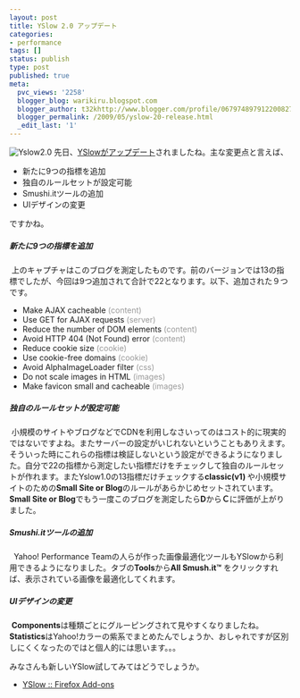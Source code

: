 ```yaml
---
layout: post
title: YSlow 2.0 アップデート
categories:
- performance
tags: []
status: publish
type: post
published: true
meta:
  pvc_views: '2258'
  blogger_blog: warikiru.blogspot.com
  blogger_author: t32khttp://www.blogger.com/profile/06797489791220082722noreply@blogger.com
  blogger_permalink: /2009/05/yslow-20-release.html
  _edit_last: '1'
---
```

<img src="http://lh5.ggpht.com/_1drnogi3vdg/SfwFSF4A4lI/AAAAAAAAAXE/Kw2nQ22a5OY/8.png" alt="Yslow2.0" />
先日、<a href="http://developer.yahoo.net/blog/archives/2009/04/yslow_update.html">YSlowがアップデート</a>されましたね。主な変更点と言えば、
<ul>
	<li>新たに9つの指標を追加</li>
	<li>独自のルールセットが設定可能</li>
	<li>Smushi.itツールの追加</li>
	<li>UIデザインの変更</li>
</ul>
ですかね。
<h5>新たに9つの指標を追加</h5>
<img src="http://lh4.ggpht.com/_1drnogi3vdg/SfwEwosBxtI/AAAAAAAAAWM/M0tm-XhgdzY/%E3%83%94%E3%82%AF%E3%83%81%E3%83%A3-1.png" alt="" />
上のキャプチャはこのブログを測定したものです。前のバージョンでは13の指標でしたが、今回は9つ追加されて合計で22となります。以下、追加された９つです。
<ul>
	<li>Make AJAX cacheable<span style="color: #999999;"> (content)</span></li>
	<li>Use GET for AJAX requests<span style="color: #999999;"> (server)</span></li>
	<li>Reduce the number of DOM elements<span style="color: #999999;"> (content)</span></li>
	<li>Avoid HTTP 404 (Not Found) error <span style="color: #999999;"> (content)</span></li>
	<li>Reduce cookie size<span style="color: #999999;"> (cookie)</span></li>
	<li>Use cookie-free domains<span style="color: #999999;"> (cookie)</span></li>
	<li>Avoid AlphaImageLoader filter<span style="color: #999999;"> (css)</span></li>
	<li>Do not scale images in HTML<span style="color: #999999;"> (images)</span></li>
	<li>Make favicon small and cacheable<span style="color: #999999;"> (images)</span></li>
</ul>
<h5>独自のルールセットが設定可能</h5>
<img src="http://lh4.ggpht.com/_1drnogi3vdg/SfwFRw7wXzI/AAAAAAAAAW0/ibqvyqNsfwo/%E3%83%94%E3%82%AF%E3%83%81%E3%83%A3-6.png" alt="" />
小規模のサイトやブログなどでCDNを利用しなさいってのはコスト的に現実的ではないですよね。またサーバーの設定がいじれないということもありえます。そういった時にこれらの指標は検証しないという設定ができるようになりました。自分で22の指標から測定したい指標だけをチェックして独自のルールセットが作れます。またYslow1.0の13指標だけチェックする<span style="font-weight: bold;">classic(v1) </span>や小規模サイトのための<span style="font-weight: bold;">Small Site or Blog</span>のルールがあらかじめセットされています。<span style="font-weight: bold;">Small Site or Blog</span>でもう一度このブログを測定したら<span style="font-weight: bold;">D</span>から<span style="font-weight: bold;">Ｃ</span>に評価が上がりました。
<img src="http://lh5.ggpht.com/_1drnogi3vdg/SfwFSOToFNI/AAAAAAAAAW8/kwULw6F7fMU/%E3%83%94%E3%82%AF%E3%83%81%E3%83%A3-7.png" alt="" />
<h5>Smushi.itツールの追加</h5>
<img src="http://lh3.ggpht.com/_1drnogi3vdg/SfwEw9HTeXI/AAAAAAAAAWk/dhnYiN0LOw4/%E3%83%94%E3%82%AF%E3%83%81%E3%83%A3-4.png" alt="" />
<img src="http://lh6.ggpht.com/_1drnogi3vdg/SfwEwwaivfI/AAAAAAAAAWs/dDigLDCqliM/%E3%83%94%E3%82%AF%E3%83%81%E3%83%A3-5.png" alt="" />
Yahoo! Performance Teamの人らが作った画像最適化ツールもYSlowから利用できるようになりました。タブの<span style="font-weight: bold;">Tools</span>から<span style="font-weight: bold;">All Smush.it™</span> をクリックすれば、表示されている画像を最適化してくれます。
<h5>UIデザインの変更</h5>
<img src="http://lh6.ggpht.com/_1drnogi3vdg/SfwEwotXkqI/AAAAAAAAAWU/eagkoT4Yguc/%E3%83%94%E3%82%AF%E3%83%81%E3%83%A3-2.png" alt="" />
<span style="font-weight: bold;">Components</span>は種類ごとにグルーピングされて見やすくなりましたね。

<img src="http://lh4.ggpht.com/_1drnogi3vdg/SfwEwvRdgBI/AAAAAAAAAWc/OnoI1nbad14/%E3%83%94%E3%82%AF%E3%83%81%E3%83%A3-3.png" alt="" />
<span style="font-weight: bold;">Statistics</span>はYahoo!カラーの紫系でまとめたんでしょうか、おしゃれですが区別しにくくなったのではと個人的には思います。。。

みなさんも新しいYSlow試してみてはどうでしょうか。
<ul>
	<li><a href="https://addons.mozilla.org/en-US/firefox/addon/5369">YSlow :: Firefox Add-ons</a></li>
</ul>
